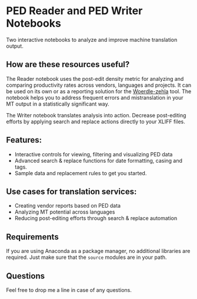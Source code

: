 # PED Reader and PED Writer Notebooks

Two interactive notebooks to analyze and improve machine translation output.

## How are these resources useful?
The Reader notebook uses the post-edit density metric for analyzing and comparing productivity rates across vendors, languages and projects. It can be used on its own or as a reporting solution for the [Woerdle-zehla](https://github.com/SeeligA/woerdle-zehla "wordle-zehla on GitHub") tool. The notebook helps you to address frequent errors and mistranslation in your MT output in a statistically significant way.

The Writer notebook translates analysis into action. Decrease post-editing efforts by applying search and replace actions directly to your XLIFF files.

## Features:
* Interactive controls for viewing, filtering and visualizing PED data
* Advanced search & replace functions for date formatting, casing and tags.
* Sample data and replacement rules to get you started.

## Use cases for translation services:
* Creating vendor reports based on PED data
* Analyzing MT potential across languages
* Reducing post-editing efforts through search & replace automation

## Requirements
If you are using Anaconda as a package manager, no additional libraries are required. Just make sure that the `source` modules are in your path.

## Questions
Feel free to drop me a line in case of any questions.
